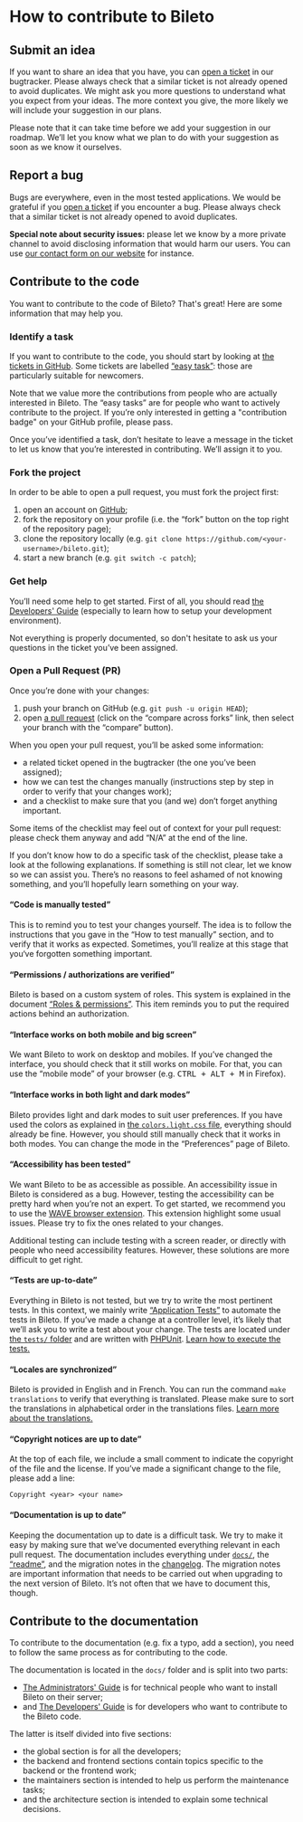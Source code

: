 # How to contribute to Bileto

## Submit an idea

If you want to share an idea that you have, you can [open a ticket](https://github.com/Probesys/bileto/issues) in our bugtracker.
Please always check that a similar ticket is not already opened to avoid duplicates.
We might ask you more questions to understand what you expect from your ideas.
The more context you give, the more likely we will include your suggestion in our plans.

Please note that it can take time before we add your suggestion in our roadmap.
We’ll let you know what we plan to do with your suggestion as soon as we know it ourselves.

## Report a bug

Bugs are everywhere, even in the most tested applications.
We would be grateful if you [open a ticket](https://github.com/Probesys/bileto/issues) if you encounter a bug.
Please always check that a similar ticket is not already opened to avoid duplicates.

**Special note about security issues:** please let we know by a more private channel to avoid disclosing information that would harm our users.
You can use [our contact form on our website](https://www.probesys.com/contact) for instance.

## Contribute to the code

You want to contribute to the code of Bileto? That's great!
Here are some information that may help you.

### Identify a task

If you want to contribute to the code, you should start by looking at [the tickets in GitHub](https://github.com/Probesys/bileto/issues).
Some tickets are labelled [“easy task”](https://github.com/Probesys/bileto/issues?q=is%3Aissue+is%3Aopen+label%3A%22easy+task%22): those are particularly suitable for newcomers.

Note that we value more the contributions from people who are actually interested in Bileto.
The “easy tasks” are for people who want to actively contribute to the project.
If you’re only interested in getting a "contribution badge" on your GitHub profile, please pass.

Once you’ve identified a task, don’t hesitate to leave a message in the ticket to let us know that you’re interested in contributing.
We’ll assign it to you.

### Fork the project

In order to be able to open a pull request, you must fork the project first:

1. open an account on [GitHub](https://github.com);
2. fork the repository on your profile (i.e. the “fork” button on the top right of the repository page);
3. clone the repository locally (e.g. `git clone https://github.com/<your-username>/bileto.git`);
4. start a new branch (e.g. `git switch -c patch`);

### Get help

You’ll need some help to get started.
First of all, you should read [the Developers' Guide](/docs/developers/README.md) (especially to learn how to setup your development environment).

Not everything is properly documented, so don't hesitate to ask us your questions in the ticket you’ve been assigned.

### Open a Pull Request (<abbr>PR</abbr>)

Once you’re done with your changes:

1. push your branch on GitHub (e.g. `git push -u origin HEAD`);
2. open [a pull request](https://github.com/Probesys/bileto/compare) (click on the “compare across forks” link, then select your branch with the “compare” button).

When you open your pull request, you’ll be asked some information:

- a related ticket opened in the bugtracker (the one you’ve been assigned);
- how we can test the changes manually (instructions step by step in order to verify that your changes work);
- and a checklist to make sure that you (and we) don’t forget anything important.

Some items of the checklist may feel out of context for your pull request: please check them anyway and add “N/A” at the end of the line.

If you don’t know how to do a specific task of the checklist, please take a look at the following explanations.
If something is still not clear, let we know so we can assist you.
There’s no reasons to feel ashamed of not knowing something, and you’ll hopefully learn something on your way.

#### “Code is manually tested”

This is to remind you to test your changes yourself.
The idea is to follow the instructions that you gave in the “How to test manually” section, and to verify that it works as expected.
Sometimes, you’ll realize at this stage that you‘ve forgotten something important.

#### “Permissions / authorizations are verified”

Bileto is based on a custom system of roles.
This system is explained in the document [“Roles & permissions”](/docs/developers/roles.md).
This item reminds you to put the required actions behind an authorization.

#### “Interface works on both mobile and big screen”

We want Bileto to work on desktop and mobiles.
If you’ve changed the interface, you should check that it still works on mobile.
For that, you can use the “mobile mode” of your browser (e.g. <kbd>CTRL + ALT + M</kbd> in Firefox).

#### “Interface works in both light and dark modes”

Bileto provides light and dark modes to suit user preferences.
If you have used the colors as explained in [the `colors.light.css` file](/assets/stylesheets/variables/colors.light.css), everything should already be fine.
However, you should still manually check that it works in both modes.
You can change the mode in the “Preferences” page of Bileto.

#### “Accessibility has been tested”

We want Bileto to be as accessible as possible.
An accessibility issue in Bileto is considered as a bug.
However, testing the accessibility can be pretty hard when you’re not an expert.
To get started, we recommend you to use the [WAVE browser extension](https://wave.webaim.org/extension/).
This extension highlight some usual issues.
Please try to fix the ones related to your changes.

Additional testing can include testing with a screen reader, or directly with people who need accessibility features.
However, these solutions are more difficult to get right.

#### “Tests are up-to-date”

Everything in Bileto is not tested, but we try to write the most pertinent tests.
In this context, we mainly write [“Application Tests”](https://symfony.com/doc/current/testing.html#application-tests) to automate the tests in Bileto.
If you’ve made a change at a controller level, it’s likely that we’ll ask you to write a test about your change.
The tests are located under [the `tests/` folder](/tests) and are written with [PHPUnit](https://docs.phpunit.de).
[Learn how to execute the tests.](/docs/developers/tests.md)

#### “Locales are synchronized”

Bileto is provided in English and in French.
You can run the command `make translations` to verify that everything is translated.
Please make sure to sort the translations in alphabetical order in the translations files.
[Learn more about the translations.](/docs/developers/translations.md)

#### “Copyright notices are up to date”

At the top of each file, we include a small comment to indicate the copyright of the file and the license.
If you’ve made a significant change to the file, please add a line:

```
Copyright <year> <your name>
```

#### “Documentation is up to date”

Keeping the documentation up to date is a difficult task.
We try to make it easy by making sure that we’ve documented everything relevant in each pull request.
The documentation includes everything under [`docs/`](/docs), the [“readme”](/README.md), and the migration notes in the [changelog](/CHANGELOG.md).
The migration notes are important information that needs to be carried out when upgrading to the next version of Bileto.
It’s not often that we have to document this, though.

## Contribute to the documentation

To contribute to the documentation (e.g. fix a typo, add a section), you need to follow the same process as for contributing to the code.

The documentation is located in the `docs/` folder and is split into two parts:

- [The Administrators' Guide](/docs/administrators/README.md) is for technical people who want to install Bileto on their server;
- and [The Developers' Guide](/docs/developers/README.md) is for developers who want to contribute to the Bileto code.

The latter is itself divided into five sections:

- the global section is for all the developers;
- the backend and frontend sections contain topics specific to the backend or the frontend work;
- the maintainers section is intended to help us perform the maintenance tasks;
- and the architecture section is intended to explain some technical decisions.

